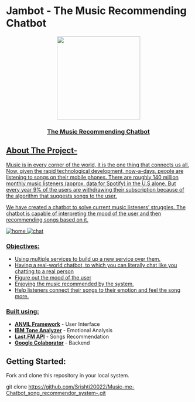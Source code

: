 # Jambot - The Music Recommending Chatbot
<p align ="center">
<a href="https://drive.google.com/uc?export=view&id=15-lMIpOgsvFUohyYGIaYa6B9I6uc2_La"><img src="https://drive.google.com/uc?export=view&id=15-lMIpOgsvFUohyYGIaYa6B9I6uc2_La" style="width: 227px; max-width: 100%; height: auto"/>
</p>
<h3 align ="center">
The Music Recommending Chatbot
</h3>

## About The Project-
<p>
Music is in every corner of the world, it is the one thing that connects us all. Now, given the rapid technological development, now-a-days, people are listening to songs on their mobile phones. There are roughly 140 million monthly music listeners (approx. data for Spotify) in the U.S alone. But every year 9% of the users are withdrawing their subscription because of the algorithm that suggests songs to the user.
  
We have created a chatbot to solve current music listeners’ struggles. The chatbot is capable of interpreting the mood of the user and then recommending songs based on it.
</p>

![home](https://user-images.githubusercontent.com/86038495/147598155-30042ae0-da8f-42a4-81e3-a073346e00dd.jpg)
![chat](https://user-images.githubusercontent.com/86038495/147598150-1ffd234e-915a-48a1-bf50-0100ba9fe3cf.jpg)

### Objectives:
<ul>
  <li>Using multiple services to build up a new service over them.</li>
  <li>Having a real-world chatbot, to which you can literally chat like you chatting to a real person</li>
  <li>Figure out the mood of the user</li>
  <li>Enjoying the music recommended by the system.</li>
  <li>Help listeners connect their songs to their emotion and feel the song more.</li>
</ul>

### Built using:
<ul>  
<li><strong><a href="https://anvil.works/" rel="nofollow">ANVIL Framework</a></strong> - User Interface</li>
<li><strong><a href="https://tone-analyzer-demo.ng.bluemix.net/" rel="nofollow">IBM Tone Analyzer</a></strong> - Emotional Analysis</li>
<li><strong><a href="https://www.last.fm/" rel="nofollow"> Last.FM API</a></strong> - Songs Recommendation</li>  
<li><strong><a href="https://colab.research.google.com" rel="nofollow"> Google Colaborator</a></strong> - Backend</li>  
</ul>

## Getting Started:
Fork and clone this repository in your local system.

git clone https://github.com/Srishti20022/Music-me-Chatbot_song_recommendor_system-.git
